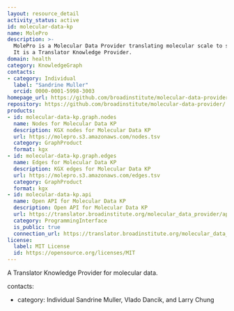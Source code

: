 ```yaml
---
layout: resource_detail
activity_status: active
id: molecular-data-kp
name: MolePro
description: >-
  MolePro is a Molecular Data Provider translating molecular scale to systems scale through a Reasoner API.
  It is a Translator Knowledge Provider.
domain: health
category: KnowledgeGraph
contacts:
- category: Individual
  label: "Sandrine Muller"
  orcid: 0000-0001-5998-3003
homepage_url: https://github.com/broadinstitute/molecular-data-provider/
repository: https://github.com/broadinstitute/molecular-data-provider/
products:
- id: molecular-data-kp.graph.nodes
  name: Nodes for Molecular Data KP
  description: KGX nodes for Molecular Data KP
  url: https://molepro.s3.amazonaws.com/nodes.tsv
  category: GraphProduct
  format: kgx
- id: molecular-data-kp.graph.edges
  name: Edges for Molecular Data KP
  description: KGX edges for Molecular Data KP
  url: https://molepro.s3.amazonaws.com/edges.tsv
  category: GraphProduct
  format: kgx
- id: molecular-data-kp.api
  name: Open API for Molecular Data KP
  description: Open API for Molecular Data KP
  url: https://translator.broadinstitute.org/molecular_data_provider/api
  category: ProgrammingInterface
  is_public: true
  connection_url: https://translator.broadinstitute.org/molecular_data_provider/api
license:
  label: MIT License
  id: https://opensource.org/licenses/MIT
---
```


A Translator Knowledge Provider for molecular data.

contacts:
- category: Individual
 Sandrine Muller, Vlado Dancik, and Larry Chung
